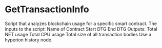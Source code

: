 # GetTransactionInfo
Script that analyzes blockchain usage for a specific smart contract.  The inputs to the script:  Name of Contract Start DTG End DTG   Outputs:  Total NET usage Total CPU usage Total size of all transaction bodies  Use a hyperion history node.
